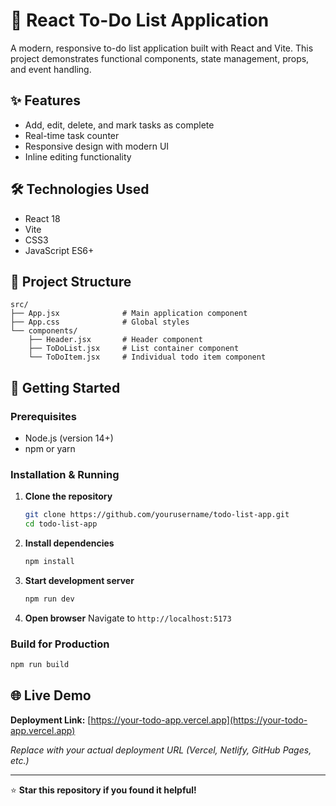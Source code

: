 # 📝 React To-Do List Application

A modern, responsive to-do list application built with React and Vite. This project demonstrates functional components, state management, props, and event handling.

## ✨ Features

- Add, edit, delete, and mark tasks as complete
- Real-time task counter
- Responsive design with modern UI
- Inline editing functionality

## 🛠️ Technologies Used

- React 18
- Vite
- CSS3
- JavaScript ES6+

## 📁 Project Structure

```
src/
├── App.jsx              # Main application component
├── App.css              # Global styles
└── components/
    ├── Header.jsx       # Header component
    ├── ToDoList.jsx     # List container component
    └── ToDoItem.jsx     # Individual todo item component
```

## 🚀 Getting Started

### Prerequisites
- Node.js (version 14+)
- npm or yarn

### Installation & Running

1. **Clone the repository**
   ```bash
   git clone https://github.com/yourusername/todo-list-app.git
   cd todo-list-app
   ```

2. **Install dependencies**
   ```bash
   npm install
   ```

3. **Start development server**
   ```bash
   npm run dev
   ```

4. **Open browser**
   Navigate to `http://localhost:5173`

### Build for Production
```bash
npm run build
```

## 🌐 Live Demo

**Deployment Link:** [https://your-todo-app.vercel.app](https://your-todo-app.vercel.app)

*Replace with your actual deployment URL (Vercel, Netlify, GitHub Pages, etc.)*

---

⭐ **Star this repository if you found it helpful!**
